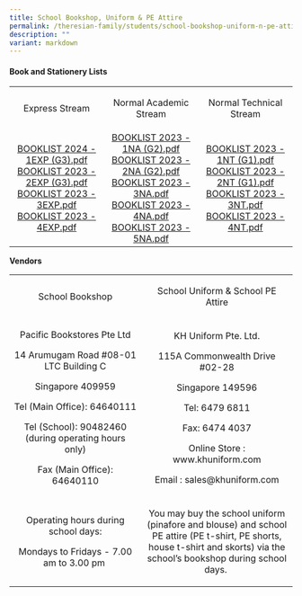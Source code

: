 ```yaml
---
title: School Bookshop, Uniform & PE Attire
permalink: /theresian-family/students/school-bookshop-uniform-n-pe-attire/
description: ""
variant: markdown
---
```

<h4><strong>Book and Stationery Lists</strong></h4>
<table>
<tbody>
<tr>
<td style="text-align: center;" width="205">
<p>Express Stream</p>
</td>
<td style="text-align: center;" width="205">
<p>Normal Academic Stream</p>
</td>
<td style="text-align: center;" width="205">
<p>Normal Technical Stream</p>
</td>
</tr>
<tr>
<td style="text-align: center;" width="205"><a href="/files/Booklist/secondary%201%20exp%20(g3)%20-%202024.pdf" target="">BOOKLIST 2024 - 1EXP (G3).pdf</a><br><a href="https://drive.google.com/file/d/1ouUc-9rhFz__-J-WQjXoX91WxKV6ZaNn/view?usp=share_link" target="">BOOKLIST 2023 - 2EXP (G3).pdf</a><br><a href="https://drive.google.com/file/d/17ymeQj6RNwUfUYoIAV3qthCyGZgov2wP/view?usp=share_link" target="">BOOKLIST 2023 - 3EXP.pdf</a><br><a href="https://drive.google.com/file/d/178tp346HhVWtpX4uBSLjgTb4dv62JeMJ/view?usp=share_link" target="">BOOKLIST 2023 - 4EXP.pdf</a></td>
<td style="text-align: center;" width="205"><a href="https://drive.google.com/file/d/1Oo4Pj3T7fPGQR0n9YM95DPhHB-bkhC7k/view?usp=share_link" target="">BOOKLIST 2023 - 1NA (G2).pdf</a><br><a class="refobj" href="https://drive.google.com/file/d/1bbxbcQ0vzILRu7bCqbcKqUx7yQvhlWLY/view?usp=share_link" target="">BOOKLIST 2023 - 2NA (G2).pdf</a><br><a class="refobj" href="https://drive.google.com/file/d/1TZD8BuEWfxNBUel2-usefDd83FKq3HkO/view?usp=share_link" target="">BOOKLIST 2023 - 3NA.pdf</a><br><a class="refobj" href="https://drive.google.com/file/d/1FqG3Ry0lyx62pLwq6ckssqGe1fYeooKv/view?usp=share_link" target="">BOOKLIST 2023 - 4NA.pdf</a><br><a class="refobj" href="https://drive.google.com/file/d/1TojG_FnVVJbI4cqywSU9vc5vUpNHVlQX/view?usp=share_link" target="">BOOKLIST 2023 - 5NA.pdf</a></td>
<td style="text-align: center;" width="205"><a href="https://drive.google.com/file/d/19onbdaBE068OPASbtM_OKP1GGUjBi-oS/view?usp=share_link" target="">BOOKLIST 2023 - 1NT (G1).pdf</a><br><a class="refobj" href="https://drive.google.com/file/d/1PE8w-ARki02Y9J_tr8plYv_bsxRZmASC/view?usp=share_link" target="">BOOKLIST 2023 - 2NT (G1).pdf</a><br><a class="refobj" href="https://drive.google.com/file/d/1q0wI7adv8uDSK00wLW7cdyIgXOa_DV1I/view?usp=share_link" target="">BOOKLIST 2023 - 3NT.pdf</a><br><a class="refobj" href="https://drive.google.com/file/d/1T_TlIu5gxopISNzbvy0u95979OHbXPb5/view?usp=share_link" target="">BOOKLIST 2023 - 4NT.pdf</a></td>
</tr>
</tbody>
</table>
<p><strong>Vendors</strong></p>
<table width="0">
<tbody>
<tr>
<td style="text-align: center;" width="316">School Bookshop</td>
<td style="text-align: center;" width="316">
<p>School Uniform &amp; School PE Attire</p>
</td>
</tr>
<tr>
<td style="text-align: center;" width="316">
<p>Pacific Bookstores Pte Ltd</p>
<p>14 Arumugam Road #08-01 LTC Building C</p>
<p>Singapore 409959</p>
<p>Tel (Main Office): 64640111</p>
<p>Tel (School): 90482460 (during operating hours only)</p>
<p>Fax (Main Office): 64640110</p>
</td>
<td style="text-align: center;" width="316">
<p>KH Uniform Pte. Ltd.</p>
<p>115A Commonwealth Drive #02-28</p>
<p>Singapore 149596</p>
<p>Tel: 6479 6811</p>
<p>&nbsp;Fax: 6474 4037&nbsp;</p>
<p>Online Store : www.khuniform.com</p>
<p>Email : sales@khuniform.com</p>
</td>
</tr>
<tr>
<td style="text-align: center;" width="316">
<p>Operating hours during school days:</p>
<p>Mondays to Fridays - 7.00 am to 3.00 pm&nbsp;</p>
</td>
<td style="text-align: center;" width="316">
<p>You may buy the school uniform (pinafore and blouse) and school PE attire (PE t-shirt, PE shorts, house t-shirt and&nbsp;skorts) via the school’s bookshop during school days.&nbsp;</p>
</td>
</tr>
</tbody>
</table>